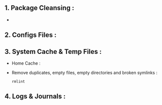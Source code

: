 
## 1. Package Cleansing :

* 


## 2. Configs Files :


## 3. System Cache & Temp Files :

* Home Cache : 
* Remove duplicates, empty files, empty directories and broken symlinks :

  ```
  rmlint
  ```

## 4. Logs & Journals :

